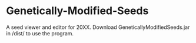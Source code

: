 # Genetically-Modified-Seeds
A seed viewer and editor for 20XX.
Download GeneticallyModifiedSeeds.jar in /dist/ to use the program.
